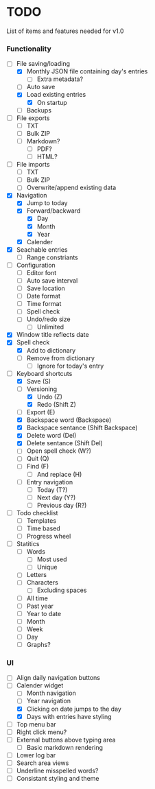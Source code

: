 # TODO

List of items and features needed for v1.0


### Functionality
- [ ] File saving/loading
  - [x] Monthly JSON file containing day's entries
    - [ ] Extra metadata?
  - [ ] Auto save
  - [x] Load existing entries
    - [x] On startup
  - [ ] Backups
- [ ] File exports
  - [ ] TXT
  - [ ] Bulk ZIP
  - [ ] Markdown?
    - [ ] PDF?
    - [ ] HTML?
- [ ] File imports
  - [ ] TXT
  - [ ] Bulk ZIP
  - [ ] Overwrite/append existing data
- [x] Navigation
  - [x] Jump to today
  - [x] Forward/backward
    - [x] Day
    - [x] Month
    - [x] Year
  - [x] Calender
- [x] Seachable entries
  - [ ] Range constriants
- [ ] Configuration
  - [ ] Editor font
  - [ ] Auto save interval
  - [ ] Save location
  - [ ] Date format
  - [ ] Time format
  - [ ] Spell check
  - [ ] Undo/redo size
    - [ ] Unlimited
- [x] Window title reflects date
- [x] Spell check
  - [x] Add to dictionary
  - [ ] Remove from dictionary
    - [ ] Ignore for today's entry
- [ ] Keyboard shortcuts
  - [x] Save (S)
  - [ ] Versioning
    - [x] Undo (Z)
    - [x] Redo (Shift Z)
  - [ ] Export (E)
  - [x] Backspace word (Backspace)
  - [x] Backspace sentance (Shift Backspace)
  - [x] Delete word (Del)
  - [x] Delete sentance (Shift Del)
  - [ ] Open spell check (W?)
  - [ ] Quit (Q)
  - [ ] Find (F)
    - [ ] And replace (H)
  - [ ] Entry navigation
    - [ ] Today (T?)
    - [ ] Next day (Y?)
    - [ ] Previous day (R?)
- [ ] Todo checklist
  - [ ] Templates
  - [ ] Time based
  - [ ] Progress wheel
- [ ] Statitics
  - [ ] Words
    - [ ] Most used
    - [ ] Unique
  - [ ] Letters
  - [ ] Characters
    - [ ] Excluding spaces
  - [ ] All time
  - [ ] Past year
  - [ ] Year to date
  - [ ] Month
  - [ ] Week
  - [ ] Day
  - [ ] Graphs?

### UI
- [ ] Align daily navigation buttons
- [ ] Calender widget
  - [ ] Month navigation
  - [ ] Year navigation
  - [x] Clicking on date jumps to the day
  - [x] Days with entries have styling
- [ ] Top menu bar
- [ ] Right click menu?
- [ ] External buttons above typing area
  - [ ] Basic markdown rendering
- [ ] Lower log bar
- [ ] Search area views
- [ ] Underline misspelled words?
- [ ] Consistant styling and theme